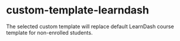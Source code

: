 # custom-template-learndash
The selected custom template will replace default LearnDash course template for non-enrolled students.
